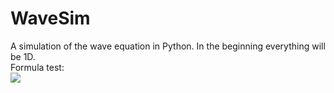 # WaveSim
A simulation of the wave equation in Python. In the beginning everything will be 1D.<br>
Formula test:<br>
<img src="https://render.githubusercontent.com/render/math?math=e^{i \pi}=-1">
